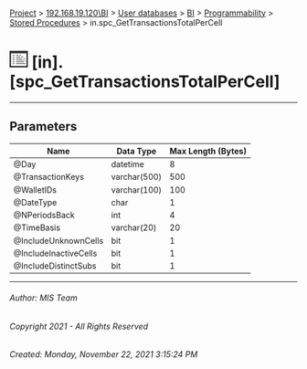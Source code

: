 #### 

[Project](../../../../../index.md) > [192.168.19.120\\BI](../../../../index.md) > [User databases](../../../index.md) > [BI](../../index.md) > [Programmability](../index.md) > [Stored Procedures](Stored_Procedures.md) > in.spc_GetTransactionsTotalPerCell

# ![Stored Procedures](../../../../../Images/StoredProcedure32.png) [in].[spc_GetTransactionsTotalPerCell]

---

## <a name="#parameters"></a>Parameters

| Name | Data Type | Max Length (Bytes) |
|---|---|---|
| @Day | datetime | 8 |
| @TransactionKeys | varchar(500) | 500 |
| @WalletIDs | varchar(100) | 100 |
| @DateType | char | 1 |
| @NPeriodsBack | int | 4 |
| @TimeBasis | varchar(20) | 20 |
| @IncludeUnknownCells | bit | 1 |
| @IncludeInactiveCells | bit | 1 |
| @IncludeDistinctSubs | bit | 1 |


---

###### Author:  MIS Team

###### Copyright 2021 - All Rights Reserved

###### Created: Monday, November 22, 2021 3:15:24 PM

